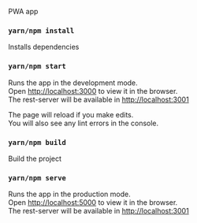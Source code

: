 PWA app

### `yarn/npm install`

Installs dependencies

### `yarn/npm start`

Runs the app in the development mode.<br />
Open [http://localhost:3000](http://localhost:3000) to view it in the browser.<br />
The rest-server will be available in [http://localhost:3001](http://localhost:3001)

The page will reload if you make edits.<br />
You will also see any lint errors in the console.

### `yarn/npm build`

Build the project

### `yarn/npm serve`

Runs the app in the production mode.<br />
Open [http://localhost:5000](http://localhost:5000) to view it in the browser.<br />
The rest-server will be available in [http://localhost:3001](http://localhost:3001)
